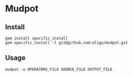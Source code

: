 # Mudpot

## Install

```
gem install specific_install
gem specific_install -l git@github.com:aligo/mudpot.git

```

## Usage

```
mudpot -o OPERATORS_FILE SOURCE_FILE OUTPUT_FILE

```